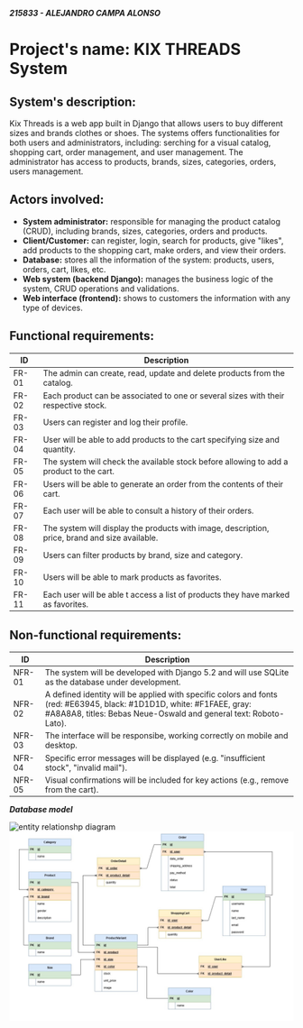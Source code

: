 **_215833 - ALEJANDRO CAMPA ALONSO_**

# Project's name: KIX THREADS System

## System's description:
Kix Threads is a web app built in Django that allows users to buy different sizes and brands clothes or shoes. The systems offers functionalities for both users and administrators, including: serching for a visual catalog, shopping cart, order management, and user management. The administrator has access to products, brands, sizes, categories, orders, users management.

## Actors involved:
- **System administrator:** responsible for managing the product catalog (CRUD), including brands, sizes, categories, orders and products.
- **Client/Customer:** can register, login, search for products, give "likes", add products to the shopping cart, make orders, and view their orders.
- **Database:** stores all the information of the system: products, users, orders, cart, llkes, etc.
- **Web system (backend Django):** manages the business logic of the system, CRUD operations and validations.
- **Web interface (frontend):** shows to customers the information with any type of devices.

## Functional requirements:
| **ID** | **Description** |
| --- | --- |
| FR-01 | The admin can create, read, update and delete products from the catalog. |
| FR-02 | Each product can be associated to one or several sizes with their respective stock. |
| FR-03 | Users can register and log their profile. |
| FR-04 | User will be able to add products to the cart specifying size and quantity. |
| FR-05 | The system will check the available stock before allowing to add a product to the cart. |
| FR-06 | Users will be able to generate an order from the contents of their cart. |
| FR-07 | Each user will be able to consult a history of their orders. |
| FR-08 | The system will display the products with image, description, price, brand and size available. |
| FR-09 | Users can filter products by brand, size and category. |
| FR-10 | Users will be able to mark products as favorites. |
| FR-11 | Each user will be able t access a list of products they have marked as favorites. |

## Non-functional requirements:
| **ID** | **Description** |
| --- | --- |
| NFR-01 | The system will be developed with Django 5.2 and will use SQLite as the database under development. |
| NFR-02 | A defined identity will be applied with specific colors and fonts (red: #E63945, black: #1D1D1D, white: #F1FAEE, gray: #A8A8A8, titles: Bebas Neue-Oswald and general text: Roboto-Lato). |
| NFR-03 | The interface will be responsibe, working correctly on mobile and desktop. |
| NFR-04 | Specific error messages will be displayed (e.g. "insufficient stock", "invalid mail"). |
| NFR-05 | Visual confirmations will be included for key actions (e.g., remove from the cart). |

**_Database model_**

![entity relationshp diagram](entity_relationship_diagram.jpg)
![relational model](relational_model.jpg)

